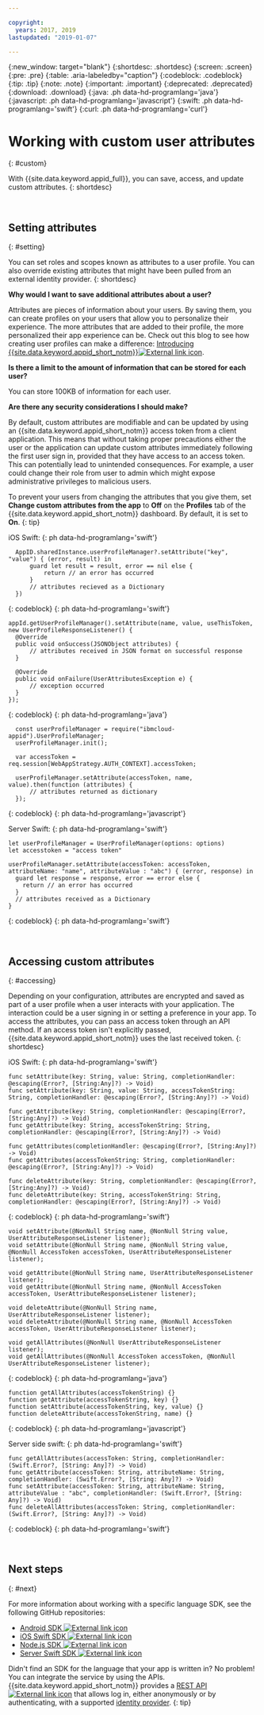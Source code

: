 ```yaml
---

copyright:
  years: 2017, 2019
lastupdated: "2019-01-07"

---
```


{:new_window: target="blank"}
{:shortdesc: .shortdesc}
{:screen: .screen}
{:pre: .pre}
{:table: .aria-labeledby="caption"}
{:codeblock: .codeblock}
{:tip: .tip}
{:note: .note}
{:important: .important}
{:deprecated: .deprecated}
{:download: .download}
{:java: .ph data-hd-programlang='java'}
{:javascript: .ph data-hd-programlang='javascript'}
{:swift: .ph data-hd-programlang='swift'}
{:curl: .ph data-hd-programlang='curl'}

# Working with custom user attributes
{: #custom}

With {{site.data.keyword.appid_full}}, you can save, access, and update custom attributes.
{: shortdesc}





</br>

## Setting attributes
{: #setting}

You can set roles and scopes known as attributes to a user profile. You can also override existing attributes that might have been pulled from an external identity provider.
{: shortdesc}

**Why would I want to save additional attributes about a user?**

Attributes are pieces of information about your users. By saving them, you can create profiles on your users that allow you to personalize their experience. The more attributes that are added to their profile, the more personalized their app experience can be. Check out this blog to see how creating user profiles can make a difference: <a href="https://www.ibm.com/blogs/bluemix/2017/03/introducing-ibm-bluemix-app-id-authentication-profiles-service-app-developers/" target="blank">Introducing {{site.data.keyword.appid_short_notm}}<img src="../../icons/launch-glyph.svg" alt="External link icon"></a>.

**Is there a limit to the amount of information that can be stored for each user?**

You can store 100KB of information for each user.

**Are there any security considerations I should make?**

By default, custom attributes are modifiable and can be updated by using an {{site.data.keyword.appid_short_notm}} access token from a client application. This means that without taking proper precautions either the user or the application can update custom attributes immediately following the first user sign in, provided that they have access to an access token. This can potentially lead to unintended consequences. For example, a user could change their role from user to admin which might expose administrative privileges to malicious users.

To prevent your users from changing the attributes that you give them, set **Change custom attributes from the app** to **Off** on the **Profiles** tab of the {{site.data.keyword.appid_short_notm}} dashboard. By default, it is set to **On**.
{: tip}


iOS Swift:
{: ph data-hd-programlang='swift'}

  ```
	AppID.sharedInstance.userProfileManager?.setAttribute("key", "value") { (error, result) in
		guard let result = result, error == nil else {
	  		return // an error has occurred
		}
		// attributes recieved as a Dictionary
	})
  ```
  {: codeblock}
  {: ph data-hd-programlang='swift'}

  ```
  appId.getUserProfileManager().setAttribute(name, value, useThisToken, new UserProfileResponseListener() {
  	@Override
  	public void onSuccess(JSONObject attributes) {
  		// attributes received in JSON format on successful response
  	}

  	@Override
  	public void onFailure(UserAttributesException e) {
  		// exception occurred
  	}
  });
  ```
  {: codeblock}
  {: ph data-hd-programlang='java'}

  ```
	const userProfileManager = require("ibmcloud-appid").UserProfileManager;
	userProfileManager.init();

	var accessToken = req.session[WebAppStrategy.AUTH_CONTEXT].accessToken;

	userProfileManager.setAttribute(accessToken, name, value).then(function (attributes) {
		// attributes returned as dictionary
	});
  ```
  {: codeblock}
  {: ph data-hd-programlang='javascript'}

Server Swift:
{: ph data-hd-programlang='swift'}

  ```
  let userProfileManager = UserProfileManager(options: options)
  let accesstoken = "access token"

  userProfileManager.setAttribute(accessToken: accessToken, attributeName: "name", attributeValue : "abc") { (error, response) in
    guard let response = response, error == error else {
      return // an error has occurred
    }
    // attributes received as a Dictionary
  }
  ```
  {: codeblock}
  {: ph data-hd-programlang='swift'}

</br>

## Accessing custom attributes
{: #accessing}

Depending on your configuration, attributes are encrypted and saved as part of a user profile when a user interacts with your application. The interaction could be a user signing in or setting a preference in your app. To access the attributes, you can pass an access token through an API method. If an access token isn't explicitly passed, {{site.data.keyword.appid_short_notm}} uses the last received token.
{: shortdesc}

iOS Swift:
{: ph data-hd-programlang='swift'}

  ```
  func setAttribute(key: String, value: String, completionHandler: @escaping(Error?, [String:Any]?) -> Void)
  func setAttribute(key: String, value: String, accessTokenString: String, completionHandler: @escaping(Error?, [String:Any]?) -> Void)

  func getAttribute(key: String, completionHandler: @escaping(Error?, [String:Any]?) -> Void)
  func getAttribute(key: String, accessTokenString: String, completionHandler: @escaping(Error?, [String:Any]?) -> Void)

  func getAttributes(completionHandler: @escaping(Error?, [String:Any]?) -> Void)
  func getAttributes(accessTokenString: String, completionHandler: @escaping(Error?, [String:Any]?) -> Void)

  func deleteAttribute(key: String, completionHandler: @escaping(Error?, [String:Any]?) -> Void)
  func deleteAttribute(key: String, accessTokenString: String, completionHandler: @escaping(Error?, [String:Any]?) -> Void)
  ```
  {: codeblock}
  {: ph data-hd-programlang='swift'}

  ```
  void setAttribute(@NonNull String name, @NonNull String value, UserAttributeResponseListener listener);
  void setAttribute(@NonNull String name, @NonNull String value, @NonNull AccessToken accessToken, UserAttributeResponseListener listener);

  void getAttribute(@NonNull String name, UserAttributeResponseListener listener);
  void getAttribute(@NonNull String name, @NonNull AccessToken accessToken, UserAttributeResponseListener listener);

  void deleteAttribute(@NonNull String name, UserAttributeResponseListener listener);
  void deleteAttribute(@NonNull String name, @NonNull AccessToken accessToken, UserAttributeResponseListener listener);

  void getAllAttributes(@NonNull UserAttributeResponseListener listener);
  void getAllAttributes(@NonNull AccessToken accessToken, @NonNull UserAttributeResponseListener listener);
  ```
  {: codeblock}
  {: ph data-hd-programlang='java'}

  ```
  function getAllAttributes(accessTokenString) {}
  function getAttribute(accessTokenString, key) {}
  function setAttribute(accessTokenString, key, value) {}
  function deleteAttribute(accessTokenString, name) {}
  ```
  {: codeblock}
  {: ph data-hd-programlang='javascript'}

Server side swift:
{: ph data-hd-programlang='swift'}

  ```
  func getAllAttributes(accessToken: String, completionHandler: (Swift.Error?, [String: Any]?) -> Void)
  func getAttribute(accessToken: String, attributeName: String, completionHandler: (Swift.Error?, [String: Any]?) -> Void)
  func setAttribute(accessToken: String, attributeName: String, attributeValue : "abc", completionHandler: (Swift.Error?, [String: Any]?) -> Void)
  func deleteAllAttributes(accessToken: String, completionHandler: (Swift.Error?, [String: Any]?) -> Void)
  ```
  {: codeblock}
  {: ph data-hd-programlang='swift'}

</br>

## Next steps
{: #next}

For more information about working with a specific language SDK, see the following GitHub repositories:

* <a href="https://github.com/ibm-cloud-security/appid-clientsdk-android" target="_blank">Android SDK <img src="../../icons/launch-glyph.svg" alt="External link icon"></a>
* <a href="https://github.com/ibm-cloud-security/appid-clientsdk-swift" target="_blank">iOS Swift SDK <img src="../../icons/launch-glyph.svg" alt="External link icon"></a>
* <a href="https://github.com/ibm-cloud-security/appid-serversdk-nodejs" target="_blank">Node.js SDK <img src="../../icons/launch-glyph.svg" alt="External link icon"></a>
* <a href="https://github.com/ibm-cloud-security/appid-serversdk-swift" target="_blank">Server Swift SDK <img src="../../icons/launch-glyph.svg" alt="External link icon"></a>


Didn't find an SDK for the language that your app is written in? No problem! You can integrate the service by using the APIs. {{site.data.keyword.appid_short_notm}} provides a <a href="https://us-south.appid.cloud.ibm.com/swagger-ui/#/" target="_blank">REST API <img src="../../icons/launch-glyph.svg" alt="External link icon"></a> that allows log in, either anonymously or by authenticating, with a supported [identity provider](/docs/services/appid/manageidp.html).
{: tip}
